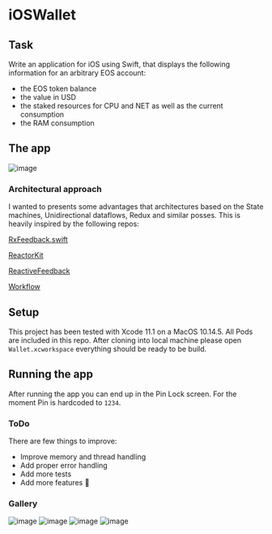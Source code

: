 # iOSWallet

## Task
Write an application for iOS using Swift, that displays the following information for an arbitrary EOS account:

- the EOS token balance
- the value in USD
- the staked resources for CPU and NET as well as the current consumption
- the RAM consumption

## The app

![image](https://raw.githubusercontent.com/jtomanik/iOSWallet/master/pic1.png)

### Architectural approach
I wanted to presents some advantages that architectures based on the State machines, Unidirectional dataflows, Redux and similar posses. This is heavily inspired by the following repos:

[RxFeedback.swift](https://github.com/NoTests/RxFeedback.swift)

[ReactorKit](https://github.com/ReactorKit/ReactorKit)

[ReactiveFeedback](https://github.com/babylonhealth/ReactiveFeedback)

[Workflow](https://github.com/square/workflow)


## Setup
This project has been tested with Xcode 11.1 on a MacOS 10.14.5. All Pods are included in this repo.
After cloning into local machine please open `Wallet.xcworkspace` everything should be ready to be build.

## Running the app
After running the app you can end up in the Pin Lock screen. For the moment Pin is hardcoded to `1234`.

### ToDo
There are few things to improve:

- Improve memory and thread handling
- Add proper error handling
- Add more tests
- Add more features 🚀

### Gallery

![image](https://raw.githubusercontent.com/jtomanik/iOSWallet/master/pic1.png)
![image](https://raw.githubusercontent.com/jtomanik/iOSWallet/master/pic2.png)
![image](https://raw.githubusercontent.com/jtomanik/iOSWallet/master/pic3.png)
![image](https://raw.githubusercontent.com/jtomanik/iOSWallet/master/pic4.png)
